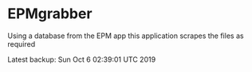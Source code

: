 # EPMgrabber
Using a database from the EPM app this application scrapes the files as required


Latest backup: Sun Oct 6 02:39:01 UTC 2019
